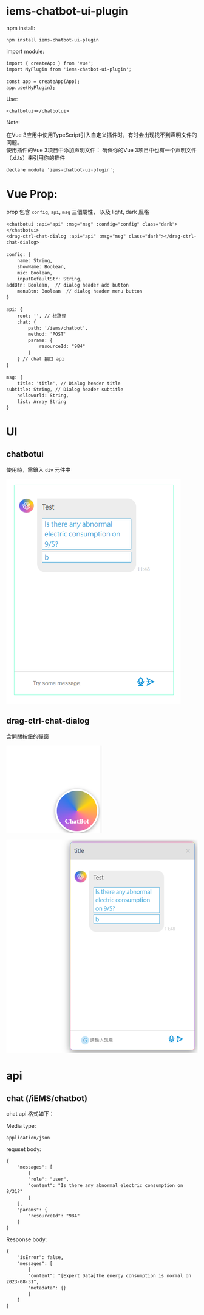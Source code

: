 # iems-chatbot-ui-plugin

npm install:  

    npm install iems-chatbot-ui-plugin  

import module:  

    import { createApp } from 'vue';
    import MyPlugin from 'iems-chatbot-ui-plugin';

    const app = createApp(App);
    app.use(MyPlugin);

Use:  

    <chatbotui></chatbotui>

Note:  

在Vue 3应用中使用TypeScript引入自定义插件时，有时会出现找不到声明文件的问题。  
使用插件的Vue 3项目中添加声明文件： 确保你的Vue 3项目中也有一个声明文件（.d.ts）来引用你的插件  

    declare module 'iems-chatbot-ui-plugin';


# Vue Prop:  

prop 包含 `config`, `api`, `msg` 三個屬性， 以及 light, dark 風格
    
    <chatbotui :api="api" :msg="msg" :config="config" class="dark"></chatbotui>
    <drag-ctrl-chat-dialog :api="api" :msg="msg" class="dark"></drag-ctrl-chat-dialog>

    config: {
        name: String,
        showName: Boolean,
        mic: Boolean,
        inputDefaultStr: String,
	addBtn: Boolean,  // dialog header add button
        menuBtn: Boolean  // dialog header menu button
    }

    api: {
        root: '', // 根路徑  
        chat: {  
            path: '/iems/chatbot',
            method: 'POST'
            params: {
                resourceId: "984"
            }
        } // chat 接口 api  
    }

    msg: {
        title: 'title', // Dialog header title
	subtitle: String, // Dialog header subtitle
        helloworld: String,
        list: Array String
    }

# UI  

## chatbotui  

使用時，需鑲入 `div` 元件中

![chatbot UI](./readmeImg/chatbotUI.png)


## drag-ctrl-chat-dialog  

含開關按鈕的彈窗  

![drag-ctrl-chat-dialog](./readmeImg/dialogUI_01.png)  

![drag-ctrl-chat-dialog](./readmeImg/dialogUI_02.png)  

# api  

## chat (/iEMS/chatbot)  

chat api 格式如下：  

Media type:  

    application/json  

requset body:  

    {
        "messages": [
            {
            "role": "user",
            "content": "Is there any abnormal electric consumption on 8/31?"
            }
        ],
        "params": {
            "resourceId": "984"
        }
    }

	
Response body:  

    {
        "isError": false,
        "messages": [
            {
            "content": "[Expert Data]The energy consumption is normal on 2023-08-31",
            "metadata": {}
            }
        ]
    }
